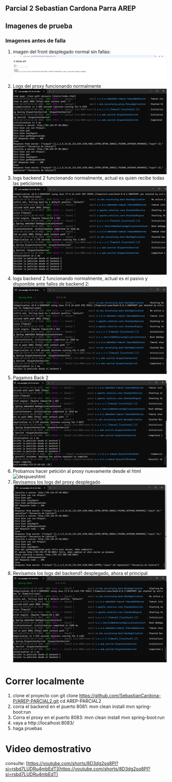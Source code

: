 ## Parcial 2 Sebastian Cardona Parra AREP


## Imagenes de prueba

### Imagenes antes de falla
1. imagen del front desplegado normal sin fallas:
![AntesProxi](img/principalProxyIndex.png)
2. Logs del proxy funcionando normalmente
![AntesProxi](img/logsProxyAntesPruebaFallo.png)
3. logs backend 2 funcionando normalmente, actual es quien recibe todas las peticiones:
![AntesBack2](img/logsBackend2AntesPruebaFallo.png)
4. logs backend 2 funcionando normalmente, actual es el pasivo y disponible ante fallos de backend 2:
![AntesBack1](img/logsBackend1AntesPruebaFallo.png)
5. Pagamos Back 2
![despuesBack2](img/logsBackend2FalloYApago.png)
6. Probamos hacer petición al proxy nuevamente desde el html
![despueshtml](img/nuevaPeticiónConFallo.png)
7. Revisamos los logs del proxy desplegado
![despuesproxylogs](img/logsProxyDespuesFallo.png)
8. Revisamos los logs del backend1 desplegado, ahora el principal
![despuesbackend1logs](img/logsBacken1DespuesFallo.png)


# Correr localmente
1. clone el proyecto con 
git clone https://github.com/SebastianCardona-P/AREP-PARCIAL2.git
cd AREP-PARCIAL2
2. corra el backend en el puerto 8081:
mvn clean install
mvn spring-boot:run
3. Corra el proxy en el puerto 8083:
mvn clean install
mvn spring-boot:run
4. vaya a http://localhost:8083/
5. haga pruebas

# Video demostrativo
consulte: [https://youtube.com/shorts/8D3dg2sq8PI?si=rsbd7LUDRu4mbEdT](https://youtube.com/shorts/8D3dg2sq8PI?si=rsbd7LUDRu4mbEdT)

 